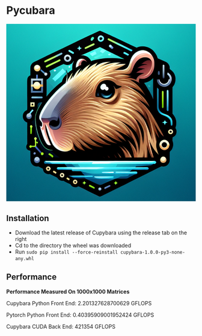 # Pycubara
<p align="center">
  <img src="https://github.com/jbrhm/CudaLibrary/blob/main/data/Cupybara.png"/>
</p>

## Installation
- Download the latest release of Cupybara using the release tab on the right
- Cd to the directory the wheel was downloaded
- Run `sudo pip install --force-reinstall cupybara-1.0.0-py3-none-any.whl`

## Performance
**Performance Measured On 1000x1000 Matrices**

Cupybara Python Front End:
2.201327628700629 GFLOPS

Pytorch Python Front End:
0.40395909001952424 GFLOPS

Cupybara CUDA Back End:
421354 GFLOPS
